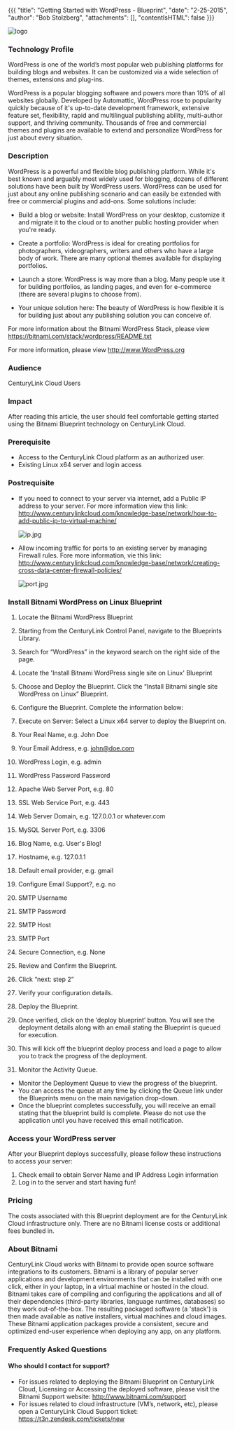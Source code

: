 {{{
  "title": "Getting Started with WordPress - Blueprint",
  "date": "2-25-2015",
  "author": "Bob Stolzberg",
  "attachments": [],
  "contentIsHTML": false
}}}

![logo](https://s.w.org/about/images/logos/wordpress-logo-stacked-rgb.png)

### Technology Profile
WordPress is one of the world’s most popular web publishing platforms for building blogs and websites. It can be customized via a wide selection of themes, extensions and plug-ins.  

WordPress is a popular blogging software and powers more than 10% of all websites globally. Developed by Automattic, WordPress rose to popularity quickly because of it's up-to-date development framework, extensive feature set, flexibility, rapid and multilingual publishing ability, multi-author support, and thriving community. Thousands of free and commercial themes and plugins are available to extend and personalize WordPress for just about every situation.

### Description

WordPress is a powerful and flexible blog publishing platform. While it's best known and arguably most widely used for blogging, dozens of different solutions have been built by WordPress users. WordPress can be used for just about any online publishing scenario and can easily be extended with free or commercial plugins and add-ons. Some solutions include:

- Build a blog or website:  Install WordPress on your desktop, customize it and migrate it to the cloud or to another public hosting provider when you're ready.

- Create a portfolio: WordPress is ideal for creating portfolios for photographers, videographers, writers and others who have a large body of work. There are many optional themes available for displaying portfolios.

- Launch a store:  WordPress is way more than a blog. Many people use it for building portfolios, as landing pages, and even for e-commerce (there are several plugins to choose from).

- Your unique solution here: The beauty of WordPress is how flexible it is for building just about any publishing solution you can conceive of. 

For more information about the Bitnami WordPress Stack, please view https://bitnami.com/stack/wordpress/README.txt

For more information, please view http://www.WordPress.org


### Audience
CenturyLink Cloud Users

### Impact
After reading this article, the user should feel comfortable getting started using the Bitnami Blueprint technology on CenturyLink Cloud.


### Prerequisite
- Access to the CenturyLink Cloud platform as an authorized user.
- Existing Linux x64 server and login access

### Postrequisite

- If you need to connect to your server via internet, add a Public IP address to your server.  For more information view this link: http://www.centurylinkcloud.com/knowledge-base/network/how-to-add-public-ip-to-virtual-machine/

	![ip.jpg](https://t3n.zendesk.com/attachments/token/kObGC9P2IjP1ate0NexwFNiXz/?name=ip.jpg)

- Allow incoming traffic for ports to an existing server by managing Firewall rules.  Fore more information, vie this link: http://www.centurylinkcloud.com/knowledge-base/network/creating-cross-data-center-firewall-policies/

	![port.jpg](https://t3n.zendesk.com/attachments/token/1Ufw0JjIWW8XfASYLh4x3Irl9/?name=port.jpg)


### Install Bitnami WordPress on Linux Blueprint
1. Locate the Bitnami WordPress Blueprint
  1. Starting from the CenturyLink Control Panel, navigate to the Blueprints Library.
  2. Search for “WordPress” in the keyword search on the right side of the page.
  3. Locate the 'Install Bitnami WordPress single site on Linux' Blueprint

2. Choose and Deploy the Blueprint. Click the “Install Bitnami single site WordPress on Linux” Blueprint.

3. Configure the Blueprint. Complete the information below:
  1. Execute on Server: Select a Linux x64 server to deploy the Blueprint on.
  2. Your Real Name, e.g. John Doe
  3. Your Email Address, e.g. john@doe.com
  4. WordPress Login, e.g. admin
  5. WordPress Password Password
  6. Apache Web Server Port, e.g. 80
  7. SSL Web Service Port, e.g. 443
  8. Web Server Domain, e.g. 127.0.0.1 or whatever.com
  9. MySQL Server Port, e.g. 3306
  10. Blog Name, e.g. User's Blog!
  11. Hostname, e.g. 127.0.1.1
  12. Default email provider, e.g. gmail
  13. Configure Email Support?, e.g. no
  14. SMTP Username
  15. SMTP Password
  16. SMTP Host
  17. SMTP Port
  18. Secure Connection, e.g. None


4. Review and Confirm the Blueprint.
  1. Click “next: step 2”
  2. Verify your configuration details.

5. Deploy the Blueprint.
  1. Once verified, click on the ‘deploy blueprint’ button. You will see the deployment details along with an email stating the Blueprint is queued for execution.
  2. This will kick off the blueprint deploy process and load a page to allow you to track the progress of the deployment.

6. Monitor the Activity Queue.
  * Monitor the Deployment Queue to view the progress of the blueprint.
  * You can access the queue at any time by clicking the Queue link under the Blueprints menu on the main navigation drop-down.
  * Once the blueprint completes successfully, you will receive an email stating that the blueprint build is complete. Please do not use the application until you have received this email notification.


### Access your WordPress server
After your Blueprint deploys successfully, please follow these instructions to access your server:
  1. Check email to obtain Server Name and IP Address Login information
  2. Log in to the server and start having fun!


### Pricing
The costs associated with this Blueprint deployment are for the CenturyLink Cloud infrastructure only.  There are no Bitnami license costs or additional fees bundled in.

### About Bitnami
CenturyLink Cloud works with Bitnami to provide open source software integrations to its customers.  Bitnami is a library of popular server applications and development environments that can be installed with one click, either in your laptop, in a virtual machine or hosted in the cloud. Bitnami takes care of compiling and configuring the applications and all of their dependencies (third-party libraries, language runtimes, databases) so they work out-of-the-box. The resulting packaged software (a 'stack') is then made available as native installers, virtual machines and cloud images. These Bitnami application packages provide a consistent, secure and optimized end-user experience when deploying any app, on any platform.

### Frequently Asked Questions

#### Who should I contact for support?
* For issues related to deploying the Bitnami Blueprint on CenturyLink Cloud, Licensing or Accessing the deployed software, please visit the Bitnami Support website: http://www.bitnami.com/support
* For issues related to cloud infrastructure (VM’s, network, etc), please open a CenturyLink Cloud Support ticket: https://t3n.zendesk.com/tickets/new
